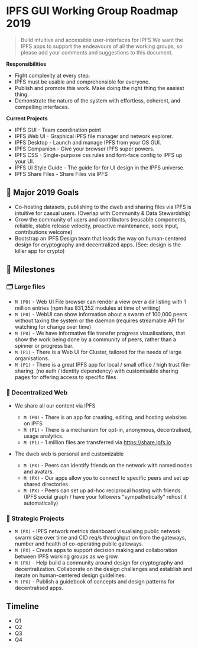 # IPFS GUI Working Group Roadmap 2019

> Build intuitive and accessible user-interfaces for IPFS
> We want the IPFS apps to support the endeavours of all the working groups, so please add your comments and suggestions to this document.

**Responsibilities**
- Fight complexity at every step.
- IPFS must be usable and comprehensible for everyone.
- Publish and promote this work. Make doing the right thing the easiest thing.
- Demonstrate the nature of the system with effortless, coherent, and compelling interfaces.


**Current Projects**
- IPFS GUI - Team coordination point
- IPFS Web UI - Graphical IPFS file manager and network explorer.
- IPFS Desktop - Launch and manage IPFS from your OS GUI.
- IPFS Companion - Give your browser IPFS super powers.
- IPFS CSS - Single-purpose css rules and font-face config to IPFS up your UI.
- IPFS UI Style Guide  - The guide for for UI design in the IPFS universe. 
- IPFS Share Files - Share Files via IPFS
 
## 🚀 Major 2019 Goals
- Co-hosting datasets, publishing to the dweb and sharing files via IPFS is intuitive for casual users.  (Overlap with Community & Data Stewardship)
- Grow the community of users and contributors (reusable components, reliable, stable release velocity, proactive maintenance, seek input, contributions welcome)
- Bootstrap an IPFS Design team that leads the way on human-centered design for cryptography and decentralized apps. (See: design is the killer app for crypto)

## 💎 Milestones

### 🗂 Large files 

- `M (P0)` - Web UI File browser can render a view over a dir listing with 1 million entries (npm has 831,352 modules at time of writing)
- `M (P0)` - WebUI can show information about a swarm of 100,000 peers without taxing the system or the daemon (requires streamable API for watching for change over time)
- `M (P0)` - We have informative file transfer progress visualisations, that show the work being done by a community of peers, rather than a spinner or progress bar.
- `M (P1)` - There is a Web UI for Cluster, tailored for the needs of large organisations.
- `M (P1)` - There is a great IPFS app for local / small office / high trust file-sharing. (no auth / identity dependency) with customisable sharing pages for offering access to specific files

### 🔄 Decentralized Web

- We share all our content via IPFS
  - `M (P0)` - There is an app for creating, editing, and hosting websites on IPFS
  - `M (P1)` - There is a mechanism for opt-in, anonymous, decentralised, usage analytics.
  - `M (P1)` - 1 million files are transferred via https://share.ipfs.io

- The dweb web is personal and customizable
  - `M (PX)` - Peers can identify friends on the network with named nodes and avatars.
  - `M (PX)` - Our apps allow you to connect to specific peers and set up shared directories
  - `M (PX)` - Peers can set up ad-hoc reciprocal hosting with friends. (IPFS social graph /  have your followers "sympathetically" rehost it automatically)   

### 🧠 Strategic Projects

- `M (PX)` - IPFS network metrics dashboard visualising public network swarm size over time and CID req/s throughput on from the gateways, number and health of co-operating public gateways.
- `M (PX)` - Create apps to support decision making and collaboration between IPFS working groups as we grow.
- `M (PX)` - Help build a community around design for cryptography and decentralization. Collaborate on the design challenges and establish and iterate on human-centered design guidelines.
- `M (PX)` - Publish a guidebook of concepts and design patterns for decentralised apps.
 
## Timeline

- Q1
- Q2
- Q3
- Q4
